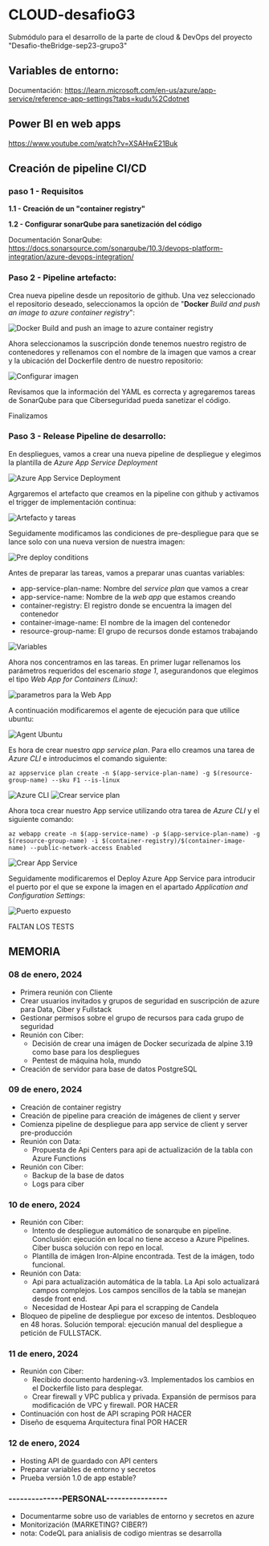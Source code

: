 # CLOUD-desafioG3
Submódulo para el desarrollo de la parte de cloud &amp; DevOps del proyecto "Desafio-theBridge-sep23-grupo3"

## Variables de entorno:

Documentación: https://learn.microsoft.com/en-us/azure/app-service/reference-app-settings?tabs=kudu%2Cdotnet

## Power BI en web apps

https://www.youtube.com/watch?v=XSAHwE21Buk

## Creación de pipeline CI/CD

### paso 1 - Requisitos

**1.1 - Creación de un "container registry"**

**1.2 - Configurar sonarQube para sanetización del código**

Documentación SonarQube: https://docs.sonarsource.com/sonarqube/10.3/devops-platform-integration/azure-devops-integration/

### Paso 2 - Pipeline artefacto:

Crea nueva pipeline desde un repositorio de github. Una vez seleccionado el repositorio deseado, seleccionamos la opción de "**Docker** *Build and push an image to azure container registry*":

![Docker Build and push an image to azure container registry](img/Screenshot_1-Pipeline-github-01.png)

Ahora seleccionamos la suscripción donde tenemos nuestro registro de contenedores y rellenamos con el nombre de la imagen que vamos a crear y la ubicación del Dockerfile dentro de nuestro repositorio:

![Configurar imagen](img/Screenshot_2-Pipeline-github-02.png)

 Revisamos que la información del YAML es correcta y agregaremos tareas de SonarQube para que Ciberseguridad pueda sanetizar el código.



Finalizamos

### Paso 3 - Release Pipeline de desarrollo:

En despliegues, vamos a crear una nueva pipeline de despliegue y elegimos la plantilla de *Azure App Service Deployment*

![Azure App Service Deployment](img/Screenshot_3-Pipeline-dev-01.png)

Agrgaremos el artefacto que creamos en la pipeline con github y activamos el trigger de implementación continua:

![Artefacto y tareas](img/Screenshot_4-Pipeline-dev-02.png)

Seguidamente modificamos las condiciones de pre-despliegue para que se lance solo con una nueva version de nuestra imagen:

![Pre deploy conditions](img/Screenshot_5-Pipeline-dev-03.png)

Antes de preparar las tareas, vamos a preparar unas cuantas variables:

- app-service-plan-name: Nombre del *service plan* que vamos a crear
- app-service-name: Nombre de la *web app* que estamos creando
- container-registry: El registro donde se encuentra la imagen del contenedor
- container-image-name: El nombre de la imagen del contenedor
- resource-group-name: El grupo de recursos donde estamos trabajando

![Variables](img/Screenshot_6-Pipeline-dev-variables.png)

Ahora nos concentramos en las tareas. En primer lugar rellenamos los parámetros requeridos del escenario *stage 1*, asegurandonos que elegimos el tipo *Web App for Containers (Linux)*:

![parametros para la Web App](img/Screenshot_7-Pipeline-dev-tasks-01.png)

A continuación modificaremos el agente de ejecución para que utilice ubuntu:

![Agent Ubuntu](img/Screenshot_8-Pipeline-dev-tasks-02.png)

Es hora de crear nuestro *app service plan*. Para ello creamos una tarea de *Azure CLI* e introducimos el comando siguiente:

```
az appservice plan create -n $(app-service-plan-name) -g $(resource-group-name) --sku F1 --is-linux
```

![Azure CLI](img/Screenshot_9-Pipeline-dev-tasks-03.png)
![Crear service plan](img/Screenshot_10-Pipeline-dev-tasks-04.png)

Ahora toca crear nuestro App service utilizando otra tarea de *Azure CLI* y el siguiente comando:

```
az webapp create -n $(app-service-name) -p $(app-service-plan-name) -g $(resource-group-name) -i $(container-registry)/$(container-image-name) --public-network-access Enabled
```

![Crear App Service](img/Screenshot_11-Pipeline-dev-tasks-05.png)

Seguidamente modificaremos el Deploy Azure App Service para introducir el puerto por el que se expone la imagen en el apartado *Application and Configuration Settings*:

![Puerto expuesto](img/Screenshot_12-Pipeline-dev-tasks-06.png)

FALTAN LOS TESTS

## MEMORIA

### 08 de enero, 2024

- Primera reunión con Cliente
- Crear usuarios invitados y grupos de seguridad en suscripción de azure para Data, Ciber y Fullstack
- Gestionar permisos sobre el grupo de recursos para cada grupo de seguridad
- Reunión con Ciber: 
    - Decisión de crear una imágen de Docker securizada de alpine 3.19 como base para los despliegues
    - Pentest de máquina hola, mundo
- Creación de servidor para base de datos PostgreSQL

### 09 de enero, 2024

- Creación de container registry
- Creación de pipeline para creación de imágenes de client y server
- Comienza pipeline de despliegue para app service de client y server pre-producción
- Reunión con Data:
    - Propuesta de Api Centers para api de actualización de la tabla con Azure Functions
- Reunión con Ciber:
    - Backup de la base de datos
    - Logs para ciber

### 10 de enero, 2024

- Reunión con Ciber:
    - Intento de despliegue automático de sonarqube en pipeline. Conclusión: ejecución en local no tiene acceso a Azure Pipelines. Ciber busca solución con repo en local.
    - Plantilla de imágen Iron-Alpine encontrada. Test de la imágen, todo funcional.
- Reunión con Data:
    - Api para actualización automática de la tabla. La Api solo actualizará campos complejos. Los campos sencillos de la tabla se manejan desde front end.
    - Necesidad de Hostear Api para el scrapping de Candela
- Bloqueo de pipeline de despliegue por exceso de intentos. Desbloqueo en 48 horas. Solución temporal: ejecución manual del despliegue a petición de FULLSTACK.


### 11 de enero, 2024

- Reunión con Ciber:
    - Recibido documento hardening-v3. Implementados los cambios en el Dockerfile listo para desplegar.
    - Crear firewall y VPC publica y privada. Expansión de permisos para modificación de VPC y firewall.            POR HACER
- Continuación con host de API scraping                                                                             POR HACER
- Diseño de esquema Arquitectura final                                                                              POR HACER

### 12 de enero, 2024

- Hosting API de guardado con API centers
- Preparar variables de entorno y secretos
- Prueba versión 1.0 de app estable?


### --------------PERSONAL----------------
- Documentarme sobre uso de variables de entorno y secretos en azure
- Monitorización (MARKETING? CIBER?)
- nota: CodeQL para anialisis de codigo mientras se desarrolla